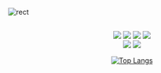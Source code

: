 ![rect](https://capsule-render.vercel.app/api?type=rect&color=gradient&text=%20%20HYUNSEO%20ing&fontAlign=37&fontSize=40&textBg=true&desc=@JGM&descAlign=60&descAlignY=50)

<div align="center">
      <br/>
      <img src="https://img.shields.io/badge/C++-00599C?style=flat-square&logo=C%2B%2B&logoColor=white"/>
      <img src="https://img.shields.io/badge/Java-FF7800?style=flat-square&logo=Joplin-Forge&logoColor=white"/>
      <img src="https://img.shields.io/badge/C Sharp-239120?style=flat-square&logo=C sharp&logoColor=white"/>
      <img src="https://img.shields.io/badge/Python-3776AB?style=flat-square&logo=Python&logoColor=white"/>   
      <br/>
      <img src="https://img.shields.io/badge/Unity-000000?style=flat-square&logo=Unity&logoColor=Gray"/>
      <img src="https://img.shields.io/badge/Unreal Engine-E71D29?style=flat&logo=Unreal Engine&logoColor=white"/>  
      <br/>
      
[![Top Langs](https://github-readme-stats.vercel.app/api/top-langs/?username=hyunseo24&hide=ShaderLab,HLSL&layout=donut)](https://github.com/hyunseo24/github-readme-stats)
